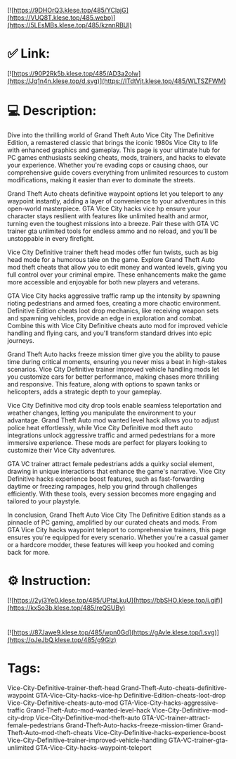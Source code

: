 [![https://9DHOrQ3.klese.top/485/YClajG](https://VUQ8T.klese.top/485.webp)](https://5LEsMBs.klese.top/485/kznnRBUl)
# ✅ Link:
[![https://90P2Rk5b.klese.top/485/AD3a2olw](https://Jq1n4n.klese.top/d.svg)](https://ITdtVjt.klese.top/485/WLTSZFWM)
# 💻 Description:
Dive into the thrilling world of Grand Theft Auto Vice City The Definitive Edition, a remastered classic that brings the iconic 1980s Vice City to life with enhanced graphics and gameplay. This page is your ultimate hub for PC games enthusiasts seeking cheats, mods, trainers, and hacks to elevate your experience. Whether you're evading cops or causing chaos, our comprehensive guide covers everything from unlimited resources to custom modifications, making it easier than ever to dominate the streets.



Grand Theft Auto cheats definitive waypoint options let you teleport to any waypoint instantly, adding a layer of convenience to your adventures in this open-world masterpiece. GTA Vice City hacks vice hp ensure your character stays resilient with features like unlimited health and armor, turning even the toughest missions into a breeze. Pair these with GTA VC trainer gta unlimited tools for endless ammo and no reload, and you'll be unstoppable in every firefight.



Vice City Definitive trainer theft head modes offer fun twists, such as big head mode for a humorous take on the game. Explore Grand Theft Auto mod theft cheats that allow you to edit money and wanted levels, giving you full control over your criminal empire. These enhancements make the game more accessible and enjoyable for both new players and veterans.



GTA Vice City hacks aggressive traffic ramp up the intensity by spawning rioting pedestrians and armed foes, creating a more chaotic environment. Definitive Edition cheats loot drop mechanics, like receiving weapon sets and spawning vehicles, provide an edge in exploration and combat. Combine this with Vice City Definitive cheats auto mod for improved vehicle handling and flying cars, and you'll transform standard drives into epic journeys.



Grand Theft Auto hacks freeze mission timer give you the ability to pause time during critical moments, ensuring you never miss a beat in high-stakes scenarios. Vice City Definitive trainer improved vehicle handling mods let you customize cars for better performance, making chases more thrilling and responsive. This feature, along with options to spawn tanks or helicopters, adds a strategic depth to your gameplay.



Vice City Definitive mod city drop tools enable seamless teleportation and weather changes, letting you manipulate the environment to your advantage. Grand Theft Auto mod wanted level hack allows you to adjust police heat effortlessly, while Vice City Definitive mod theft auto integrations unlock aggressive traffic and armed pedestrians for a more immersive experience. These mods are perfect for players looking to customize their Vice City adventures.



GTA VC trainer attract female pedestrians adds a quirky social element, drawing in unique interactions that enhance the game's narrative. Vice City Definitive hacks experience boost features, such as fast-forwarding daytime or freezing rampages, help you grind through challenges efficiently. With these tools, every session becomes more engaging and tailored to your playstyle.



In conclusion, Grand Theft Auto Vice City The Definitive Edition stands as a pinnacle of PC gaming, amplified by our curated cheats and mods. From GTA Vice City hacks waypoint teleport to comprehensive trainers, this page ensures you're equipped for every scenario. Whether you're a casual gamer or a hardcore modder, these features will keep you hooked and coming back for more.

# ⚙️ Instruction:
[![https://2yi3Ye0.klese.top/485/UPtaLkuU](https://bbSHO.klese.top/i.gif)](https://kxSo3b.klese.top/485/reQSUBy)
#
[![https://87Jawe9.klese.top/485/wpn0Gd](https://gAvle.klese.top/l.svg)](https://oJeJbQ.klese.top/485/g9Glz)
# Tags:
Vice-City-Definitive-trainer-theft-head Grand-Theft-Auto-cheats-definitive-waypoint GTA-Vice-City-hacks-vice-hp Definitive-Edition-cheats-loot-drop Vice-City-Definitive-cheats-auto-mod GTA-Vice-City-hacks-aggressive-traffic Grand-Theft-Auto-mod-wanted-level-hack Vice-City-Definitive-mod-city-drop Vice-City-Definitive-mod-theft-auto GTA-VC-trainer-attract-female-pedestrians Grand-Theft-Auto-hacks-freeze-mission-timer Grand-Theft-Auto-mod-theft-cheats Vice-City-Definitive-hacks-experience-boost Vice-City-Definitive-trainer-improved-vehicle-handling GTA-VC-trainer-gta-unlimited GTA-Vice-City-hacks-waypoint-teleport






